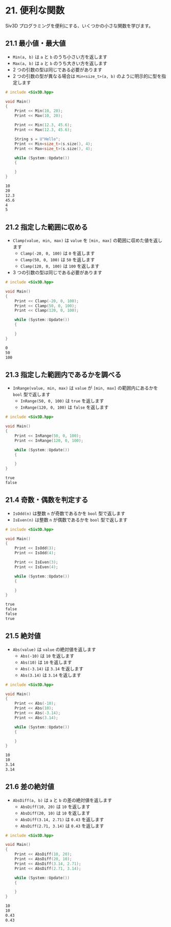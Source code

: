 # 21. 便利な関数
Siv3D プログラミングを便利にする、いくつかの小さな関数を学びます。

## 21.1 最小値・最大値
- `Min(a, b)` は `a` と `b` のうち小さい方を返します
- `Max(a, b)` は `a` と `b` のうち大きい方を返します
- 2 つの引数の型は同じである必要があります
- 2 つの引数の型が異なる場合は `Min<size_t>(a, b)` のように明示的に型を指定します

```cpp
# include <Siv3D.hpp>

void Main()
{
	Print << Min(10, 20);
	Print << Max(10, 20);

	Print << Min(12.3, 45.6);
	Print << Max(12.3, 45.6);

	String s = U"Hello";
	Print << Min<size_t>(s.size(), 4);
	Print << Max<size_t>(s.size(), 4);

	while (System::Update())
	{

	}
}
```
```txt title="出力"
10
20
12.3
45.6
4
5
```


## 21.2 指定した範囲に収める
- `Clamp(value, min, max)` は `value` を `[min, max]` の範囲に収めた値を返します
	- `Clamp(-20, 0, 100)` は `0` を返します
	- `Clamp(50, 0, 100)` は `50` を返します
	- `Clamp(120, 0, 100)` は `100` を返します
- 3 つの引数の型は同じである必要があります

```cpp
# include <Siv3D.hpp>

void Main()
{
	Print << Clamp(-20, 0, 100);
	Print << Clamp(50, 0, 100);
	Print << Clamp(120, 0, 100);

	while (System::Update())
	{

	}
}
```
``` txt title="出力"
0
50
100
```


## 21.3 指定した範囲内であるかを調べる
- `InRange(value, min, max)` は `value` が `[min, max]` の範囲内にあるかを `bool` 型で返します
	- `InRange(50, 0, 100)` は `true` を返します
	- `InRange(120, 0, 100)` は `false` を返します

```cpp
# include <Siv3D.hpp>

void Main()
{
	Print << InRange(50, 0, 100);
	Print << InRange(120, 0, 100);

	while (System::Update())
	{

	}
}
```
```txt title="出力"
true
false
```


## 21.4 奇数・偶数を判定する
- `IsOdd(n)` は整数 `n` が奇数であるかを `bool` 型で返します
- `IsEven(n)` は整数 `n` が偶数であるかを `bool` 型で返します
	
```cpp
# include <Siv3D.hpp>

void Main()
{
	Print << IsOdd(3);
	Print << IsOdd(4);

	Print << IsEven(3);
	Print << IsEven(4);

	while (System::Update())
	{

	}
}
```
```txt title="出力"
true
false
false
true
```


## 21.5 絶対値
- `Abs(value)` は `value` の絶対値を返します
	- `Abs(-10)` は `10` を返します
	- `Abs(10)` は `10` を返します
	- `Abs(-3.14)` は `3.14` を返します
	- `Abs(3.14)` は `3.14` を返します

```cpp
# include <Siv3D.hpp>

void Main()
{
	Print << Abs(-10);
	Print << Abs(10);
	Print << Abs(-3.14);
	Print << Abs(3.14);

	while (System::Update())
	{

	}
}
```
```txt title="出力"
10
10
3.14
3.14
```


## 21.6 差の絶対値
- `AbsDiff(a, b)` は `a` と `b` の差の絶対値を返します
	- `AbsDiff(10, 20)` は `10` を返します
	- `AbsDiff(20, 10)` は `10` を返します
	- `AbsDiff(3.14, 2.71)` は `0.43` を返します
	- `AbsDiff(2.71, 3.14)` は `0.43` を返します

```cpp
# include <Siv3D.hpp>

void Main()
{
	Print << AbsDiff(10, 20);
	Print << AbsDiff(20, 10);
	Print << AbsDiff(3.14, 2.71);
	Print << AbsDiff(2.71, 3.14);

	while (System::Update())
	{

	}
}
```
```txt title="出力"
10
10
0.43
0.43
```
